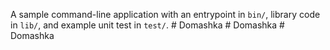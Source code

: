 A sample command-line application with an entrypoint in `bin/`, library code
in `lib/`, and example unit test in `test/`.
#   D o m a s h k a  
 #   D o m a s h k a  
 #   D o m a s h k a  
 